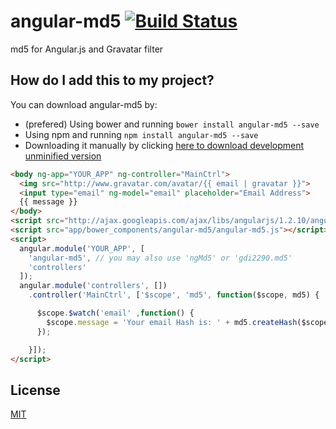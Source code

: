 # angular-md5 [![Build Status](https://travis-ci.org/gdi2290/angular-md5.png?branch=master)](https://travis-ci.org/gdi2290/angular-md5)
md5 for Angular.js and Gravatar filter

## How do I add this to my project?

You can download angular-md5 by:

* (prefered) Using bower and running `bower install angular-md5 --save`
* Using npm and running `npm install angular-md5 --save`
* Downloading it manually by clicking [here to download development unminified version](https://raw.github.com/gdi2290/angular-md5/master/angular-md5.js)


````html
<body ng-app="YOUR_APP" ng-controller="MainCtrl">
  <img src="http://www.gravatar.com/avatar/{{ email | gravatar }}">
  <input type="email" ng-model="email" placeholder="Email Address">
  {{ message }}
</body>
<script src="http://ajax.googleapis.com/ajax/libs/angularjs/1.2.10/angular.js"></script>
<script src="app/bower_components/angular-md5/angular-md5.js"></script>
<script>
  angular.module('YOUR_APP', [
    'angular-md5', // you may also use 'ngMd5' or 'gdi2290.md5'
    'controllers'
  ]);
  angular.module('controllers', [])
    .controller('MainCtrl', ['$scope', 'md5', function($scope, md5) {

      $scope.$watch('email' ,function() {
        $scope.message = 'Your email Hash is: ' + md5.createHash($scope.email || '');
      });

    }]);
</script>

````
## License

[MIT](https://github.com/gdi2290/angular-md5/blob/master/LICENSE)
